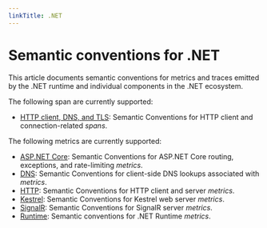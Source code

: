 ```yaml
---
linkTitle: .NET
---
```


# Semantic conventions for .NET

This article documents semantic conventions for metrics and traces emitted by the .NET runtime and individual components in the .NET ecosystem.

The following span are currently supported:

- [HTTP client, DNS, and TLS](dotnet-network-traces.md): Semantic Conventions for HTTP client and connection-related *spans*.

The following metrics are currently supported:

* [ASP.NET Core](dotnet-aspnetcore-metrics.md): Semantic Conventions for ASP.NET Core routing, exceptions, and rate-limiting *metrics*.
* [DNS](dotnet-dns-metrics.md): Semantic Conventions for client-side DNS lookups associated with *metrics*.
* [HTTP](dotnet-http-metrics.md): Semantic Conventions for HTTP client and server *metrics*.
* [Kestrel](dotnet-kestrel-metrics.md): Semantic Conventions for Kestrel web server *metrics*.
* [SignalR](dotnet-signalr-metrics.md): Semantic Conventions for SignalR server *metrics*.
* [Runtime](/docs/runtime/dotnet-metrics.md): Semantic conventions for .NET Runtime *metrics*.

